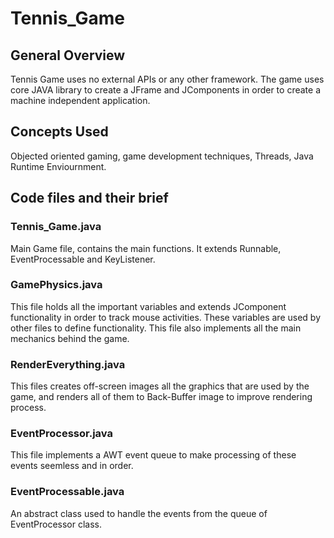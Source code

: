 # Tennis_Game

## General Overview
Tennis Game uses no external APIs or any other framework. The game uses core JAVA library to create a JFrame and JComponents in order to create a machine independent application.

## Concepts Used
Objected oriented gaming, game development techniques, Threads, Java Runtime Enviournment.

## Code files and their brief

### Tennis_Game.java
Main Game file, contains the main functions. It extends Runnable, EventProcessable and KeyListener.

### GamePhysics.java
This file holds all the important variables and extends JComponent functionality in order to track mouse activities. These variables are used by other files to define functionality. This file also implements all the main mechanics behind the game.

### RenderEverything.java
This files creates off-screen images all the graphics that are used by the game, and renders all of them to Back-Buffer image to improve rendering process.

### EventProcessor.java
This file implements a AWT event queue to make processing of these events seemless and in order.

### EventProcessable.java
An abstract class used to handle the events from the queue of EventProcessor class.
